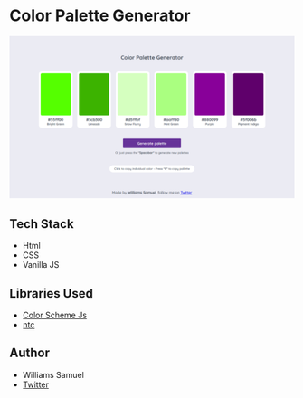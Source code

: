 # Color Palette Generator

![](screenshot.png)

## Tech Stack

-   Html
-   CSS
-   Vanilla JS

## Libraries Used

-   [Color Scheme Js](https://github.com/c0bra/color-scheme-js)
-   [ntc](http://chir.ag/projects/ntc)

## Author

-   Williams Samuel
-   [Twitter](https://twitter.com/williams_codes)
